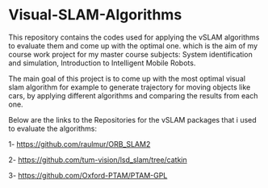 # Visual-SLAM-Algorithms

This repository contains the codes used for applying the vSLAM algorithms to evaluate them and come up with the optimal one. which is the aim of my course work project for my master course subjects: System identification and simulation, Introduction to Intelligent Mobile Robots. 

The main goal of this project is to come up with the most optimal visual slam algorithm for example to generate trajectory for moving objects like cars, by applying different algorithms and comparing the results from each one.

Below are the links to the Repositories for the vSLAM packages that i used to evaluate the algorithms:

1- https://github.com/raulmur/ORB_SLAM2


2- https://github.com/tum-vision/lsd_slam/tree/catkin


3- https://github.com/Oxford-PTAM/PTAM-GPL

